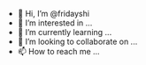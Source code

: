 - 👋 Hi, I’m @fridayshi
- 👀 I’m interested in ...
- 🌱 I’m currently learning ...
- 💞️ I’m looking to collaborate on ...
- 📫 How to reach me ...

<!---
fridayshi/fridayshi is a ✨ special ✨ repository because its `README.md` (this file) appears on your GitHub profile.
You can click the Preview link to take a look at your changes.
--->
